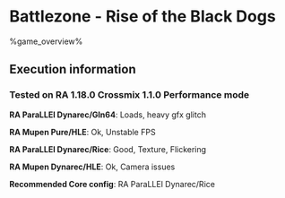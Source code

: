 # Battlezone - Rise of the Black Dogs 

%game_overview%

## Execution information

### Tested on RA 1.18.0 Crossmix 1.1.0 Performance mode

**RA ParaLLEl Dynarec/Gln64**: Loads, heavy gfx glitch

**RA Mupen Pure/HLE**: Ok, Unstable FPS

**RA ParaLLEl Dynarec/Rice**: Good, Texture, Flickering

**RA Mupen Dynarec/HLE**: Ok, Camera issues

**Recommended Core config**: RA ParaLLEl Dynarec/Rice
